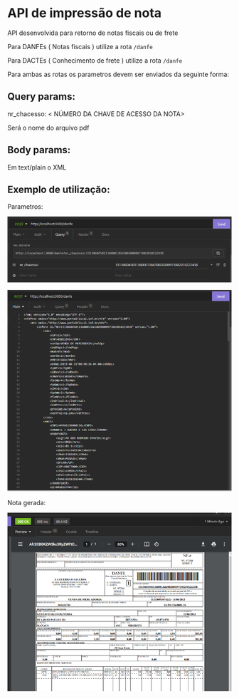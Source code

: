 # API de impressão de nota

API desenvolvida para retorno de notas fiscais ou de frete

Para DANFEs ( Notas fiscais ) utilize a rota `/danfe`

Para DACTEs ( Conhecimento de frete ) utilize a rota `/danfe`

Para ambas as rotas os parametros devem ser enviados da seguinte forma:

## Query params:

nr_chacesso: < NÚMERO DA CHAVE DE ACESSO DA NOTA>

Será o nome do arquivo pdf

## Body params:

Em text/plain o XML

## Exemplo de utilização:

Parametros:

![alt text](./files//readme/Captura%20de%20tela%202022-12-16%20162825.png)

![alt text](./files/readme//Captura%20de%20tela%202022-12-16%20162904.png)

Nota gerada:

![alt text](./files/readme//Captura%20de%20tela%202022-12-16%20162858.png)
